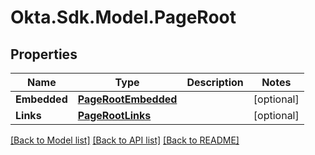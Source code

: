 # Okta.Sdk.Model.PageRoot

## Properties

Name | Type | Description | Notes
------------ | ------------- | ------------- | -------------
**Embedded** | [**PageRootEmbedded**](PageRootEmbedded.md) |  | [optional] 
**Links** | [**PageRootLinks**](PageRootLinks.md) |  | [optional] 

[[Back to Model list]](../README.md#documentation-for-models) [[Back to API list]](../README.md#documentation-for-api-endpoints) [[Back to README]](../README.md)

